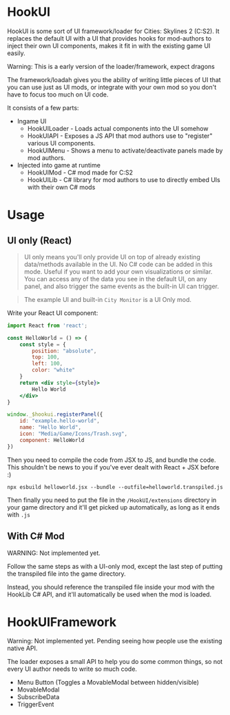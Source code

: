 # HookUI

HookUI is some sort of UI framework/loader for Cities: Skylines 2 (C:S2). It replaces the default UI with a UI that provides hooks for mod-authors to inject their own UI components, makes it fit in  with the existing game UI easily.

Warning: This is a early version of the loader/framework, expect dragons

The framework/loadah gives you the ability of writing little pieces of UI that you can use just as UI mods, or integrate with your own mod so you don't have to focus too much on UI code.

It consists of a few parts:

- Ingame UI
    - HookUILoader - Loads actual components into the UI somehow
    - HookUIAPI - Exposes a JS API that mod authors use to "register" various UI components.
    - HookUIMenu - Shows a menu to activate/deactivate panels made by mod authors.
- Injected into game at runtime
    - HookUIMod - C# mod made for C:S2
    - HookUILib - C# library for mod authors to use to directly embed UIs with their own C# mods

# Usage

## UI only (React)

> UI only means you'll only provide UI on top of already existing data/methods available in the UI. No C# code can be added in this mode. Useful if you want to add your own visualizations or similar. You can access any of the data you see in the default UI, on any panel, and also trigger the same events as the built-in UI can trigger.

> The example UI and built-in `City Monitor` is a UI Only mod.

Write your React UI component:

```jsx
import React from 'react';

const HelloWorld = () => {
    const style = {
        position: "absolute",
        top: 100,
        left: 100,
        color: "white"
    }
    return <div style={style}>
        Hello World
    </div>
}

window._$hookui.registerPanel({
    id: "example.hello-world",
    name: "Hello World",
    icon: "Media/Game/Icons/Trash.svg",
    component: HelloWorld
})
```

Then you need to compile the code from JSX to JS, and bundle the code. This shouldn't be news to you if you've ever dealt with React + JSX before :)

```
npx esbuild helloworld.jsx --bundle --outfile=helloworld.transpiled.js
```

Then finally you need to put the file in the `/HookUI/extensions` directory in your game directory and it'll get picked up automatically, as long as it ends with `.js`

## With C# Mod

WARNING: Not implemented yet.

Follow the same steps as with a UI-only mod, except the last step of putting the transpiled file into the game directory. 

Instead, you should reference the transpiled file inside your mod with the HookLib C# API, and it'll automatically be used when the mod is loaded.

# HookUIFramework

Warning: Not implemented yet. Pending seeing how people use the existing native API.

The loader exposes a small API to help you do some common things, so not every UI author needs to write so much code.

- Menu Button (Toggles a MovableModal between hidden/visible)
- MovableModal
- SubscribeData
- TriggerEvent